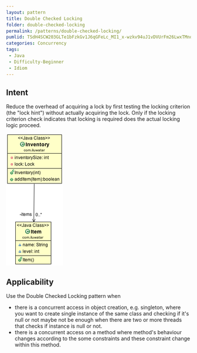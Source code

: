 ```yaml
---
layout: pattern
title: Double Checked Locking
folder: double-checked-locking
permalink: /patterns/double-checked-locking/
pumlid: TSdH4SCW203GLTe1bFzkGv1J6qGFeLc_MI1_x-wzkv94uJ1vDVUrFm26LwxTMnonsMYgitgcEQ1BNEXeyCKVfiAxLqqBtTbqmy1z0ygCGpXHOpgv99bqTgt0JW-LmqPUCUGF
categories: Concurrency
tags:
 - Java
 - Difficulty-Beginner
 - Idiom
---
```


## Intent
Reduce the overhead of acquiring a lock by first testing the
locking criterion (the "lock hint") without actually acquiring the lock. Only
if the locking criterion check indicates that locking is required does the
actual locking logic proceed.

![alt text](./etc/double_checked_locking_1.png "Double Checked Locking")

## Applicability
Use the Double Checked Locking pattern when

* there is a concurrent access in object creation, e.g. singleton, where you want to create single instance of the same class and checking if it's null or not maybe not be enough when there are two or more threads that checks if instance is null or not.
* there is a concurrent access on a method where method's behaviour changes according to the some constraints and these constraint change within this method.
